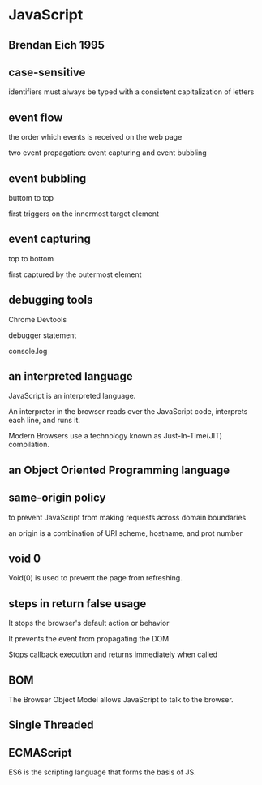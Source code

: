 # JavaScript

## Brendan Eich 1995

## case-sensitive

<p>identifiers must always be typed with a consistent capitalization of letters</p>

## event flow

<p>the order which events is received on the web page</p>
<p>two event propagation: event capturing and event bubbling</p>

## event bubbling

<p>buttom to top</p>
<p>first triggers on the innermost target element</p>

## event capturing

<p>top to bottom</p>
<p>first captured by the outermost element</p>

## debugging tools

<p>Chrome Devtools</p>
<p>debugger statement</p>
<p>console.log</p>

## an interpreted language

<p>JavaScript is an interpreted language.</p>
<p>An interpreter in the browser reads over the JavaScript code, interprets each line, and runs it.</p>
<p>Modern Browsers use a technology known as Just-In-Time(JIT) compilation.</p>

## an Object Oriented Programming language

## same-origin policy

<p>to prevent JavaScript from making requests across domain boundaries</p>
<p>an origin is a combination of URI scheme, hostname, and prot number</p>

## void 0

<p>Void(0) is used to prevent the page from refreshing.</p>

## steps in return false usage

<p>It stops the browser's default action or behavior</p>
<p>It prevents the event from propagating the DOM</p>
<p>Stops callback execution and returns immediately when called</p>

## BOM

<p>The Browser Object Model allows JavaScript to talk to the browser.</p>

## Single Threaded

## ECMAScript

<p>ES6 is the scripting language that forms the basis of JS.</p>
